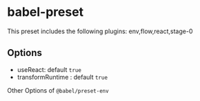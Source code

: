# babel-preset

This preset includes the following plugins: env,flow,react,stage-0

## Options

- useReact: default `true`
- transformRuntime : default `true`


Other Options of `@babel/preset-env`
